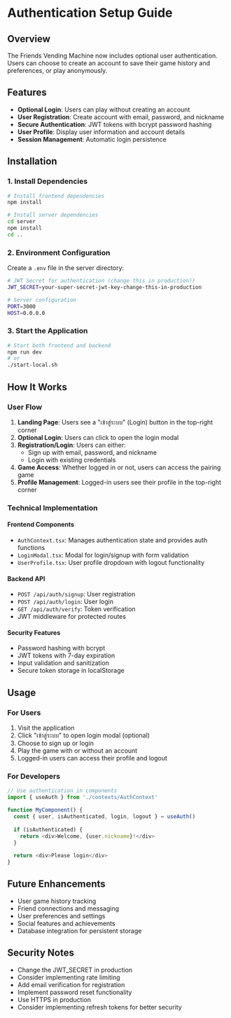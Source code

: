 # Authentication Setup Guide

## Overview
The Friends Vending Machine now includes optional user authentication. Users can choose to create an account to save their game history and preferences, or play anonymously.

## Features
- **Optional Login**: Users can play without creating an account
- **User Registration**: Create account with email, password, and nickname
- **Secure Authentication**: JWT tokens with bcrypt password hashing
- **User Profile**: Display user information and account details
- **Session Management**: Automatic login persistence

## Installation

### 1. Install Dependencies
```bash
# Install frontend dependencies
npm install

# Install server dependencies
cd server
npm install
cd ..
```

### 2. Environment Configuration
Create a `.env` file in the server directory:
```bash
# JWT Secret for authentication (change this in production!)
JWT_SECRET=your-super-secret-jwt-key-change-this-in-production

# Server configuration
PORT=3000
HOST=0.0.0.0
```

### 3. Start the Application
```bash
# Start both frontend and backend
npm run dev
# or
./start-local.sh
```

## How It Works

### User Flow
1. **Landing Page**: Users see a "เข้าสู่ระบบ" (Login) button in the top-right corner
2. **Optional Login**: Users can click to open the login modal
3. **Registration/Login**: Users can either:
   - Sign up with email, password, and nickname
   - Login with existing credentials
4. **Game Access**: Whether logged in or not, users can access the pairing game
5. **Profile Management**: Logged-in users see their profile in the top-right corner

### Technical Implementation

#### Frontend Components
- `AuthContext.tsx`: Manages authentication state and provides auth functions
- `LoginModal.tsx`: Modal for login/signup with form validation
- `UserProfile.tsx`: User profile dropdown with logout functionality

#### Backend API
- `POST /api/auth/signup`: User registration
- `POST /api/auth/login`: User login
- `GET /api/auth/verify`: Token verification
- JWT middleware for protected routes

#### Security Features
- Password hashing with bcrypt
- JWT tokens with 7-day expiration
- Input validation and sanitization
- Secure token storage in localStorage

## Usage

### For Users
1. Visit the application
2. Click "เข้าสู่ระบบ" to open login modal (optional)
3. Choose to sign up or login
4. Play the game with or without an account
5. Logged-in users can access their profile and logout

### For Developers
```typescript
// Use authentication in components
import { useAuth } from './contexts/AuthContext'

function MyComponent() {
  const { user, isAuthenticated, login, logout } = useAuth()
  
  if (isAuthenticated) {
    return <div>Welcome, {user.nickname}!</div>
  }
  
  return <div>Please login</div>
}
```

## Future Enhancements
- User game history tracking
- Friend connections and messaging
- User preferences and settings
- Social features and achievements
- Database integration for persistent storage

## Security Notes
- Change the JWT_SECRET in production
- Consider implementing rate limiting
- Add email verification for registration
- Implement password reset functionality
- Use HTTPS in production
- Consider implementing refresh tokens for better security
